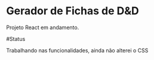 # Gerador de Fichas de D&D

Projeto React em andamento.

#Status

Trabalhando nas funcionalidades, ainda não alterei o CSS
